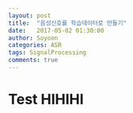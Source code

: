 ```yaml
---
layout: post
title:  "음성신호를 학습데이터로 만들기"
date:   2017-05-02 01:30:00
author: Soyoon
categories: ASR
tags: SignalProcessing
comments: true
---
```


# Test HIHIHI
